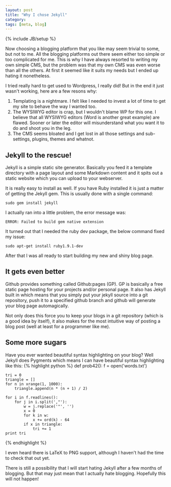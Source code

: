 ```yaml
---
layout: post
title: "Why I chose Jekyll"
category: 
tags: [meta, blog]
---
```

{% include JB/setup %}

Now choosing a blogging platform that  you like may seem trivial to some, but not to me. All the blogging platforms out there seem either too simple or too complicated for me. This is why I have always resorted to writing my own simple CMS, but the problem was that my own CMS was even worse than all the others. At first it seemed like it suits my needs but I ended up hating it nonetheless.

I tried really hard to get used to Wordpress, I really did! But in the end it just wasn't working, here are a few resons why:

1. Templating is a nightmare. I felt like I needed to invest a lot of time to get my site to behave the way I wanted too.
2. The WYSIWYG editor is crap, but I wouldn't blame WP for this one. I believe that all WYSIWYG editors (Word is another great example) are flawed. Sooner or later the editor will misunderstand what you want it to do and shoot you in the leg.
3. The CMS seems bloated and I get lost in all those settings and sub-settings, plugins, themes and whatnot.

Jekyll to the rescue!
---------------------

Jekyll is a simple static site generator. Basically you feed it a template directory with a page layout and some Markdown content and it spits out a static website which you can upload to your webserver. 

It is really easy to install as well. If you have Ruby installed it is just a matter of getting the Jekyll gem. This is usually done with a single command:

    sudo gem install jekyll

I actually ran into a little problem, the error message was:

    ERROR: Failed to build gem native extension

It turned out that I needed the ruby dev package, the below command fixed my issue:

    sudo apt-get install ruby1.9.1-dev

After that I was all ready to start building my new and shiny blog page.

It gets even better
-----------------------

Github provides something called Github:pages (GP). GP is basically a free static page hosting for your projects and/or personal page. It also has Jekyll built in which means that you simply put your jekyll source into a git repository, push it to a specified github branch and github will generate your blog page automagically. 

Not only does this force you to keep your blogs in a git repository (which is a good idea by itself), it also makes for the most intuitive way of posting a blog post (well at least for a programmer like me).

Some more sugars
----------------
Have you ever wanted beautiful syntax highlighting on your blog? Well Jekyll does Pygments which means I can have beautiful syntax highlighting like this:
{% highlight python %}
def prob42():
    f = open('words.txt')
    
    tri = 0 
    triangle = []
    for n in xrange(1, 1000):
        triangle.append(n * (n + 1) / 2)
    
    for i in f.readlines():
        for j in i.split(',"'):
            w = j.replace('"', '') 
            x = 0 
            for k in w:
                x += ord(k) - 64
            if x in triangle:
                tri += 1
    print tri 
{% endhighlight %}

I even heard there is LaTeX to PNG support, although I haven't had the time to check that out yet.

There is still a possibility that I will start hating Jekyll after a few months of blogging. But that may just mean that I actually hate blogging. Hopefully this will not happen!

